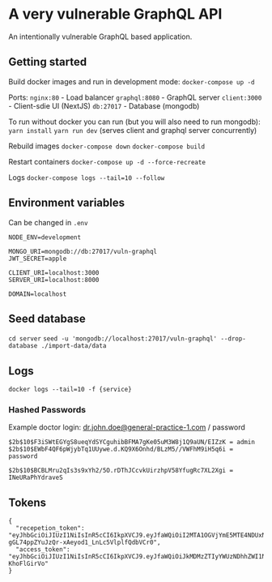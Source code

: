 # A very vulnerable GraphQL API

An intentionally vulnerable GraphQL based application.


## Getting started

Build docker images and run in development mode:
`docker-compose up -d`

Ports:
`nginx:80` - Load balancer
`graphql:8080` - GraphQL server
`client:3000` - Client-sdie UI (NextJS)
`db:27017` - Database (mongodb) 

To run without docker you can run (but you will also need to run mongodb):
`yarn install`
`yarn run dev` (serves client and graphql server concurrently)

Rebuild images
`docker-compose down`
`docker-compose build`

Restart containers
`docker-compose up -d --force-recreate`

Logs
`docker-compose logs --tail=10 --follow`


## Environment variables

Can be changed in `.env`

```
NODE_ENV=development

MONGO_URI=mongodb://db:27017/vuln-graphql
JWT_SECRET=apple

CLIENT_URI=localhost:3000
SERVER_URI=localhost:8000

DOMAIN=localhost
```

## Seed database

`cd server`
`seed -u 'mongodb://localhost:27017/vuln-graphql' --drop-database ./import-data/data`

## Logs

`docker logs --tail=10 -f {service}`

### Hashed Passwords

Example doctor login: dr.john.doe@general-practice-1.com / password

```
$2b$10$F3iSWtEGYgS8ueqYdSYCguhibBFMA7gKe05uM3W8j1Q9aUN/EIZzK = admin
$2b$10$EWbF4QF6pWjybTq1UUywe.d.KQ9X6Onhd/BLzM5//VWFhM9iH5q6i = password

$2b$10$BCBLMru2qIs3s9xYh2/5O.rDThJCcvkUirzhpV58YfugRc7XL2Xgi = INeURaPhYdraveS
```

## Tokens

```
{
  "recepetion_token": "eyJhbGciOiJIUzI1NiIsInR5cCI6IkpXVCJ9.eyJfaWQiOiI2MTA1OGVjYmE5MTE4NDUxNjdmZDMwY2IiLCJ1c2VybmFtZSI6ImFkYW0tYW5kcmV3cyIsImVtYWlsIjoiYWRhbS5hbmRyZXdzQGdlbmVyYWwtcHJhY3RpY2UtMS5jb20iLCJpYXQiOjE2MjkxNTA1NTh9.94-gGL74ppZYuJzQr-xAeyod1_LnLc5VlplfQdbVCr0",
  "access_token": "eyJhbGciOiJIUzI1NiIsInR5cCI6IkpXVCJ9.eyJfaWQiOiJkMDMzZTIyYWUzNDhhZWI1NjYwZmMyMTQiLCJ1c2VybmFtZSI6ImRyLWpvaG4tZG9lIiwiZW1haWwiOiJkci5qb2huLmRvZUBnZW5lcmFsLXByYWN0aWNlLTEuY29tIiwiaWF0IjoxNjIyNDgwNjA0fQ.ohG25goI9B7yWXYSAe7pagxyhkUZ0UGS-KhoFlGirVo"
}
```
